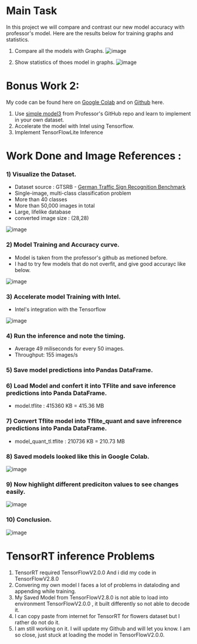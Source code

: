 # Main Task
In  this project we will compare and contrast our new model accuracy with professor's model. Here are the results below for training graphs and statistics.
1) Compare all the models with Graphs. 
![image](https://github.com/PLEX-GR00T/Data_Mining/blob/main/Deep_learning_model%20compare%20graph.png)

2) Show statistics of thoes model in graphs.
![image](https://github.com/PLEX-GR00T/Data_Mining/blob/main/Model%20compare%20statistics.png)
# Bonus Work 2:
My code can be found here on [Google Colab](https://colab.research.google.com/drive/1RPYmuJPH5piDmX6qamFHzJl_f7qMsf6S?usp=sharing) and on [Github](https://github.com/PLEX-GR00T/Data_Mining/blob/main/Bonus_work_2.ipynb) here.
1) Use [simple model3](https://github.com/lkk688/MultiModalClassifier/blob/main/TFClassifier/myTFmodels/CNNsimplemodels.py) from Professor's GitHub repo and learn to implement in your own dataset.
2) Accelerate the model with Intel using Tensorflow. 
3) Implement TensorFlowLite Inference

# Work Done and Image References : 

### 1) Visualize the Dataset.
- Dataset source : GTSRB - [German Traffic Sign Recognition Benchmark](https://www.kaggle.com/datasets/meowmeowmeowmeowmeow/gtsrb-german-traffic-sign)
- Single-image, multi-class classification problem
- More than 40 classes
- More than 50,000 images in total
- Large, lifelike database
- converted image size : (28,28)

![image](https://github.com/PLEX-GR00T/Data_Mining/blob/main/Dataset_img.png)

### 2) Model Training and Accuracy curve.
- Model is taken from the professor's github as metioned before.
- I had to try few models that do not overfit, and give good accurayc like below.

![image](https://github.com/PLEX-GR00T/Data_Mining/blob/main/Accuracy_Model_graph.png) 

### 3) Accelerate model Training with Intel.
- Intel's integration with the Tensorflow

![image](https://github.com/PLEX-GR00T/Data_Mining/blob/main/Intel_acceleration.png)

### 4) Run the inference and note the timing.
- Average 49 miliseconds for every 50 images.
- Throughput: 155 images/s

### 5) Save model predictions into Pandas DataFrame.
### 6) Load Model and confert it into TFlite and save inference predictions into Panda DataFrame.
- model.tflite : 415360 KB = 415.36 MB
### 7) Convert Tflite model into Tflite_quant and save infrerence predictions into Panda DataFrame.
- model_quant_tl.tflite : 210736 KB = 210.73 MB

### 8) Saved models looked like this in Google Colab.
![image](https://github.com/PLEX-GR00T/Data_Mining/blob/main/Files_Directory.png)

### 9) Now highlight different prediciton values to see changes easily.
![image](https://github.com/PLEX-GR00T/Data_Mining/blob/main/outputPandaframe.png)

### 10) Conclusion.
![image](https://github.com/PLEX-GR00T/Data_Mining/blob/main/conclusion.png)
 
# TensorRT inference Problems
1) TensorRT required TensorFlowV2.0.0 And i did my code in TensorFlowV2.8.0 
2) Convering my own model I faces a lot of problems in dataloding and appending while training.
3) My Saved Model from TensorFlowV2.8.0  is not able to load into environment TensorFlowV2.0.0 , it built differently so not able to decode it.
4) I can copy paste from internet for TensorRT for flowers dataset but I rather do not do it.
5) I am still working on it. I will update my Github and will let you know. I am so close, just stuck at loading the model in TensorFlowV2.0.0.
